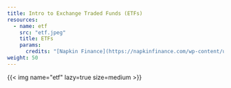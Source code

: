 ```yaml
---
title: Intro to Exchange Traded Funds (ETFs)
resources:
  - name: etf
    src: "etf.jpeg"
    title: ETFs
    params:
      credits: "[Napkin Finance](https://napkinfinance.com/wp-content/uploads/2016/11/napkin-finance-etfs.jpg)"
weight: 50
---
```


{{< img name="etf" lazy=true size=medium >}}
